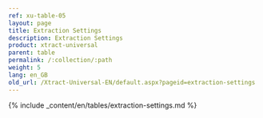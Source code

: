 ```yaml
---
ref: xu-table-05
layout: page
title: Extraction Settings 
description: Extraction Settings
product: xtract-universal
parent: table
permalink: /:collection/:path
weight: 5
lang: en_GB
old_url: /Xtract-Universal-EN/default.aspx?pageid=extraction-settings
---
```


{% include _content/en/tables/extraction-settings.md  %}